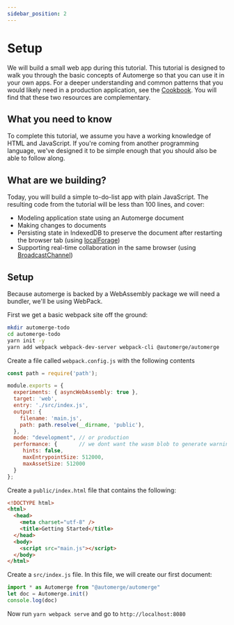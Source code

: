 ```yaml
---
sidebar_position: 2
---
```


# Setup

We will build a small web app during this tutorial. This tutorial is designed to walk you through the basic concepts of Automerge so that you can use it in your own apps. For a deeper understanding and common patterns that you would likely need in a production application, see the [Cookbook](/docs/cookbook/modeling-data/). You will find that these two resources are complementary.
 
## What you need to know

To complete this tutorial, we assume you have a working knowledge of HTML and JavaScript. If you're coming from another programming language, we've designed it to be simple enough that you should also be able to follow along.

## What are we building?

Today, you will build a simple to-do-list app with plain JavaScript. The resulting code from the tutorial will be less than 100 lines, and cover:

* Modeling application state using an Automerge document
* Making changes to documents
* Persisting state in IndexedDB to preserve the document after restarting the browser tab (using [localForage](https://localforage.github.io/localForage/))
* Supporting real-time collaboration in the same browser (using [BroadcastChannel](https://developer.mozilla.org/en-US/docs/Web/API/BroadcastChannel))

## Setup

Because automerge is backed by a WebAssembly package we will need a bundler, we'll be using WebPack.

First we get a basic webpack site off the ground:

```bash
mkdir automerge-todo
cd automerge-todo
yarn init -y
yarn add webpack webpack-dev-server webpack-cli @automerge/automerge
```

Create a file called `webpack.config.js` with the following contents

```javascript
const path = require('path');

module.exports = {
  experiments: { asyncWebAssembly: true },
  target: 'web',
  entry: './src/index.js',
  output: {
    filename: 'main.js',
    path: path.resolve(__dirname, 'public'),
  },
  mode: "development", // or production
  performance: {       // we dont want the wasm blob to generate warnings
     hints: false,
     maxEntrypointSize: 512000,
     maxAssetSize: 512000
  }
};
```


Create a `public/index.html` file that contains the following:

```html
<!DOCTYPE html>
<html>
  <head>
    <meta charset="utf-8" />
    <title>Getting Started</title>
  </head>
  <body>
    <script src="main.js"></script>
  </body>
</html>
```

Create a `src/index.js` file. In this file, we will create our first document:

```javascript
import * as Automerge from "@automerge/automerge"
let doc = Automerge.init()
console.log(doc)
```

Now run `yarn webpack serve` and go to `http://localhost:8080`
